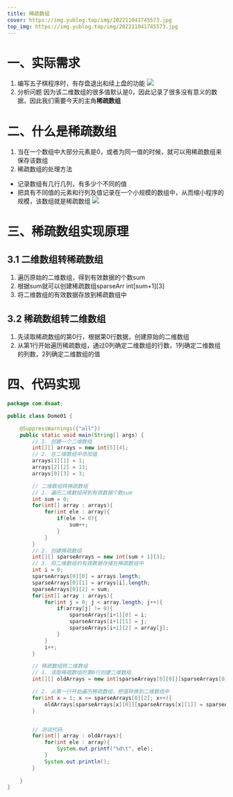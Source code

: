 ```yaml
---
title: 稀疏数组
cover: https://img.yublog.top/img/202211041745573.jpg
top_img: https://img.yublog.top/img/202211041745573.jpg
---
```


# 一、实际需求
1. 编写五子棋程序时，有存盘退出和续上盘的功能
![](https://img.yublog.top/img/202211041833927.png)
2. 分析问题
因为该二维数组的很多值默认是0，因此记录了很多没有意义的数据，因此我们需要今天的主角**稀疏数组**

# 二、什么是稀疏数组
1. 当在一个数组中大部分元素是0，或者为同一值的时候，就可以用稀疏数组来保存该数组
2. 稀疏数组的处理方法
- 记录数组有几行几列，有多少个不同的值
- 把具有不同值的元素和行列及值记录在一个小规模的数组中，从而缩小程序的规模，该数组就是稀疏数组
![](https://img.yublog.top/img/202211041936051.png)

# 三、稀疏数组实现原理
## 3.1 二维数组转稀疏数组
1. 遍历原始的二维数组，得到有效数据的个数sum
2. 根据sum就可以创建稀疏数组sparseArr int[sum+1][3]
3. 将二维数组的有效数据存放到稀疏数组中
## 3.2 稀疏数组转二维数组
1. 先读取稀疏数组的第0行，根据第0行数据，创建原始的二维数组
2. 从第1行开始遍历稀疏数组，通过0列确定二维数组的行数，1列确定二维数组的列数，2列确定二维数组的值

# 四、代码实现

```java
package com.dsaat;

public class Dome01 {

    @SuppressWarnings({"all"})
    public static void main(String[] args) {
        // 1. 创建一个二维数组
        int[][] arrays = new int[5][4];
        // 2. 在二维数组中添加值
        arrays[1][1] = 1;
        arrays[2][2] = 11;
        arrays[0][3] = 3;

        // 二维数组转稀疏数组
        // 1. 遍历二维数组得到有效数据个数sum
        int sum = 0;
        for(int[] array : arrays){
            for(int ele : array){
                if(ele != 0){
                    sum++;
                }
            }
        }
        // 2. 创建稀疏数组
        int[][] sparseArrays = new int[sum + 1][3];
        // 3. 将二维数组的有效数据存储在稀疏数组中
        int i = 0;
        sparseArrays[0][0] = arrays.length;
        sparseArrays[0][1] = arrays[i].length;
        sparseArrays[0][2] = sum;
        for(int[] array : arrays){
            for(int j = 0; j < array.length; j++){
                if(array[j] != 0){
                    sparseArrays[i+1][0] = i;
                    sparseArrays[i+1][1] = j;
                    sparseArrays[i+1][2] = array[j];
                }
            }
            i++;
        }

        // 稀疏数组转二维数组
        // 1. 读取稀疏数组的第0行创建二维数组
        int[][] oldArrays = new int[sparseArrays[0][0]][sparseArrays[0][1]];

        // 2. 从第一行开始遍历稀疏数组，把值转换到二维数组中
        for(int x = 1; x <= sparseArrays[0][2]; x++){
            oldArrays[sparseArrays[x][0]][sparseArrays[x][1]] = sparseArrays[x][2];
        }


        // 测试代码
        for(int[] array : oldArrays){
            for(int ele : array){
                System.out.printf("%d\t", ele);
            }
            System.out.println();
        }

    }
}
```

